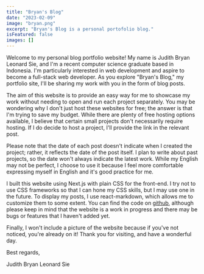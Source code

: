 ```yaml
---
title: "Bryan's Blog"
date: "2023-02-09"
image: "bryan.png"
excerpt: "Bryan's Blog is a personal portofolio blog."
isFeatured: false
images: []
---
```


Welcome to my personal blog portfolio website! My name is Judith Bryan Leonard Sie, and I'm a recent computer science graduate based in Indonesia. I'm particularly interested in web development and aspire to become a full-stack web developer. As you explore "Bryan's Blog," my portfolio site, I'll be sharing my work with you in the form of blog posts.

The aim of this website is to provide an easy way for me to showcase my work without needing to open and run each project separately. You may be wondering why I don't just host these websites for free; the answer is that I'm trying to save my budget. While there are plenty of free hosting options available, I believe that certain small projects don't necessarily require hosting. If I do decide to host a project, I'll provide the link in the relevant post.

Please note that the date of each post doesn't indicate when I created the project; rather, it reflects the date of the post itself. I plan to write about past projects, so the date won't always indicate the latest work. While my English may not be perfect, I choose to use it because I feel more comfortable expressing myself in English and it's good practice for me.

I built this website using Next.js with plain CSS for the front-end. I try not to use CSS frameworks so that I can hone my CSS skills, but I may use one in the future. To display my posts, I use react-markdown, which allows me to customize them to some extent. You can find the code on [github](https://github.com/Bryan-snw/bryan-blog), although please keep in mind that the website is a work in progress and there may be bugs or features that I haven't added yet.

Finally, I won't include a picture of the website because if you've not noticed, you're already on it! Thank you for visiting, and have a wonderful day.

Best regards,

Judith Bryan Leonard Sie
